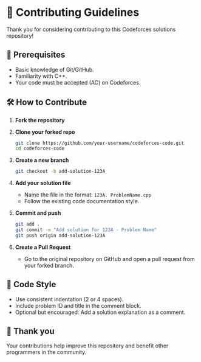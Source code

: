 # 📌 Contributing Guidelines

Thank you for considering contributing to this Codeforces solutions repository!

## 🧾 Prerequisites
- Basic knowledge of Git/GitHub.
- Familiarity with C++.
- Your code must be accepted (AC) on Codeforces.

## 🛠 How to Contribute

1. **Fork the repository**
2. **Clone your forked repo**
   ```bash
   git clone https://github.com/your-username/codeforces-code.git
   cd codeforces-code
   ```
3. **Create a new branch**
   ```bash
   git checkout -b add-solution-123A
   ```
4. **Add your solution file**
   - Name the file in the format: `123A. ProblemName.cpp`
   - Follow the existing code documentation style.

5. **Commit and push**
   ```bash
   git add .
   git commit -m "Add solution for 123A - Problem Name"
   git push origin add-solution-123A
   ```

6. **Create a Pull Request**
   - Go to the original repository on GitHub and open a pull request from your forked branch.

## 🧹 Code Style
- Use consistent indentation (2 or 4 spaces).
- Include problem ID and title in the comment block.
- Optional but encouraged: Add a solution explanation as a comment.

## 🙏 Thank you
Your contributions help improve this repository and benefit other programmers in the community.
